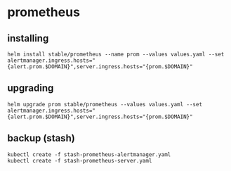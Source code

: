 # prometheus

## installing

```shell
helm install stable/prometheus --name prom --values values.yaml --set alertmanager.ingress.hosts="{alert.prom.$DOMAIN}",server.ingress.hosts="{prom.$DOMAIN}"
```

## upgrading

```shell
helm upgrade prom stable/prometheus --values values.yaml --set alertmanager.ingress.hosts="{alert.prom.$DOMAIN}",server.ingress.hosts="{prom.$DOMAIN}"
```

## backup (stash)

```shell
kubectl create -f stash-prometheus-alertmanager.yaml
kubectl create -f stash-prometheus-server.yaml
```